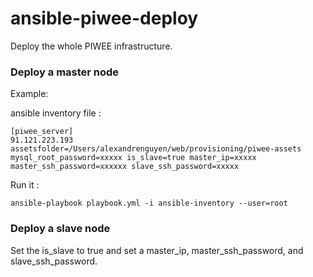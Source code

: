 # ansible-piwee-deploy

Deploy the whole PIWEE infrastructure.

### Deploy a master node

Example:

ansible inventory file :

    [piwee_server]
    91.121.223.193 assetsfolder=/Users/alexandrenguyen/web/provisioning/piwee-assets mysql_root_password=xxxxx is_slave=true master_ip=xxxxx master_ssh_password=xxxxxx slave_ssh_password=xxxxx
    
Run it :

    ansible-playbook playbook.yml -i ansible-inventory --user=root
  
### Deploy a slave node

  Set the is_slave to true and set a master_ip, master_ssh_password, and slave_ssh_password.
